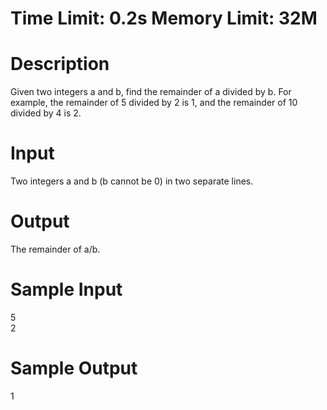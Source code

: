 # Time Limit: 0.2s   Memory Limit: 32M
 
# Description
Given two integers a and b, find the remainder of a divided by b. For example, the remainder of 5 divided by 2 is 1, and the remainder of 10 divided by 4 is 2.

# Input
Two integers a and b (b cannot be 0) in two separate lines.

# Output
The remainder of a/b.

 

# Sample Input
5<br>
2<br>

# Sample Output
1<br>
